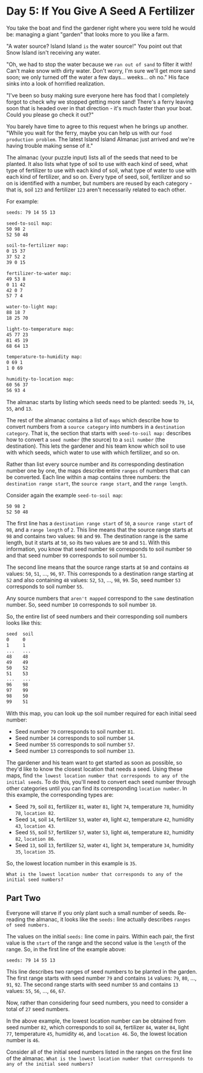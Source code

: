 # Day 5: If You Give A Seed A Fertilizer

You take the boat and find the gardener right where you were told he would be: managing a giant "garden" that looks more to you like a farm.

"A water source? Island Island `is` the water source!" You point out that Snow Island isn't receiving any water.

"Oh, we had to stop the water because we `ran out of sand` to filter it with! Can't make snow with dirty water. Don't worry, I'm sure we'll get more sand soon; we only turned off the water a few days... weeks... oh no." His face sinks into a look of horrified realization.

"I've been so busy making sure everyone here has food that I completely forgot to check why we stopped getting more sand! There's a ferry leaving soon that is headed over in that direction - it's much faster than your boat. Could you please go check it out?"

You barely have time to agree to this request when he brings up another. "While you wait for the ferry, maybe you can help us with our `food production problem`. The latest Island Island Almanac just arrived and we're having trouble making sense of it."

The almanac (your puzzle input) lists all of the seeds that need to be planted. It also lists what type of soil to use with each kind of seed, what type of fertilizer to use with each kind of soil, what type of water to use with each kind of fertilizer, and so on. Every type of seed, soil, fertilizer and so on is identified with a number, but numbers are reused by each category - that is, soil `123` and fertilizer `123` aren't necessarily related to each other.

For example:

```bash
seeds: 79 14 55 13

seed-to-soil map:
50 98 2
52 50 48

soil-to-fertilizer map:
0 15 37
37 52 2
39 0 15

fertilizer-to-water map:
49 53 8
0 11 42
42 0 7
57 7 4

water-to-light map:
88 18 7
18 25 70

light-to-temperature map:
45 77 23
81 45 19
68 64 13

temperature-to-humidity map:
0 69 1
1 0 69

humidity-to-location map:
60 56 37
56 93 4
```

The almanac starts by listing which seeds need to be planted: seeds `79`, `14`, `55`, and `13`.

The rest of the almanac contains a list of `maps` which describe how to convert numbers from a `source category` into numbers in a `destination category`. That is, the section that starts with `seed-to-soil map:` describes how to convert a `seed number` (the source) to a `soil number` (the destination). This lets the gardener and his team know which soil to use with which seeds, which water to use with which fertilizer, and so on.

Rather than list every source number and its corresponding destination number one by one, the maps describe entire `ranges` of numbers that can be converted. Each line within a map contains three numbers: the `destination range start`, the `source range start`, and the `range length`.

Consider again the example `seed-to-soil map`:

```bash
50 98 2
52 50 48
```

The first line has a `destination range start` of `50`, a `source range start` of `98`, and a `range length` of `2`. This line means that the source range starts at `98` and contains two values: `98` and `99`. The destination range is the same length, but it starts at `50`, so its two values are `50` and `51`. With this information, you know that seed number `98` corresponds to soil number `50` and that seed number `99` corresponds to soil number `51`.

The second line means that the source range starts at `50` and contains `48` values: `50`, `51`, ..., `96`, `97`. This corresponds to a destination range starting at `52` and also containing `48` values: `52`, `53`, ..., `98`, `99`. So, seed number `53` corresponds to soil number `55`.

Any source numbers that `aren't mapped` correspond to the `same` destination number. So, seed number `10` corresponds to soil number `10`.

So, the entire list of seed numbers and their corresponding soil numbers looks like this:

```bash
seed  soil
0     0
1     1
...   ...
48    48
49    49
50    52
51    53
...   ...
96    98
97    99
98    50
99    51
```

With this map, you can look up the soil number required for each initial seed number:

- Seed number `79` corresponds to soil number `81`.
- Seed number `14` corresponds to soil number `14`.
- Seed number `55` corresponds to soil number `57`.
- Seed number `13` corresponds to soil number `13`.

The gardener and his team want to get started as soon as possible, so they'd like to know the closest location that needs a seed. Using these maps, find `the lowest location number that corresponds to any of the initial seeds`. To do this, you'll need to convert each seed number through other categories until you can find its corresponding `location number`. In this example, the corresponding types are:

- Seed `79`, soil `81`, fertilizer `81`, water `81`, light `74`, temperature `78`, humidity `78`, `location 82`.
- Seed `14`, soil `14`, fertilizer `53`, water `49`, light `42`, temperature `42`, humidity `43`, `location 43`.
- Seed `55`, soil `57`, fertilizer `57`, water `53`, light `46`, temperature `82`, humidity `82`, `location 86`.
- Seed `13`, soil `13`, fertilizer `52`, water `41`, light `34`, temperature `34`, humidity `35`, `location 35`.

So, the lowest location number in this example is `35`.

`What is the lowest location number that corresponds to any of the initial seed numbers?`

## Part Two

Everyone will starve if you only plant such a small number of seeds. Re-reading the almanac, it looks like the `seeds:` line actually describes `ranges of seed numbers.`

The values on the initial `seeds:` line come in pairs. Within each pair, the first value is the `start` of the range and the second value is the `length` of the range. So, in the first line of the example above:

`seeds: 79 14 55 13`

This line describes two ranges of seed numbers to be planted in the garden. The first range starts with seed number `79` and contains `14` values: `79`, `80`, ..., `91`, `92`. The second range starts with seed number `55` and contains `13` values: `55`, `56`, ..., `66`, `67`.

Now, rather than considering four seed numbers, you need to consider a total of `27` seed numbers.

In the above example, the lowest location number can be obtained from seed number `82`, which corresponds to soil `84`, fertilizer `84`, water `84`, light `77`, temperature `45`, humidity `46`, and `location 46`. So, the lowest location number is `46`.

Consider all of the initial seed numbers listed in the ranges on the first line of the almanac. `What is the lowest location number that corresponds to any of the initial seed numbers?`
